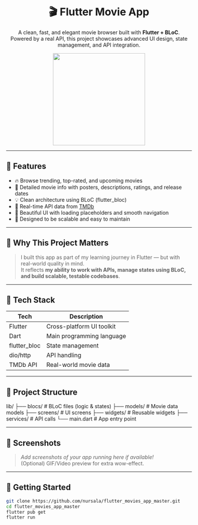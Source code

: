 <h1 align="center">🎬 Flutter Movie App</h1>

<p align="center">
  A clean, fast, and elegant movie browser built with <strong>Flutter + BLoC</strong>.<br>
  Powered by a real API, this project showcases advanced UI design, state management, and API integration.
</p>

<p align="center">
  <img src="https://media.giphy.com/media/l3vR85PnGsBwu1PFK/giphy.gif" width="250" />
</p>

---

## 📱 Features

- 🔥 Browse trending, top-rated, and upcoming movies
- 📂 Detailed movie info with posters, descriptions, ratings, and release dates
- 💡 Clean architecture using BLoC (flutter_bloc)
- 📡 Real-time API data from [TMDb](https://www.themoviedb.org/)
- 🎨 Beautiful UI with loading placeholders and smooth navigation
- 🚀 Designed to be scalable and easy to maintain

---

## 🧠 Why This Project Matters

> I built this app as part of my learning journey in Flutter — but with real-world quality in mind.  
> It reflects **my ability to work with APIs, manage states using BLoC, and build scalable, testable codebases**.

---

## 🔧 Tech Stack

| Tech | Description |
|------|-------------|
| Flutter | Cross-platform UI toolkit |
| Dart | Main programming language |
| flutter_bloc | State management |
| dio/http | API handling |
| TMDb API | Real-world movie data |

---

## 📂 Project Structure
lib/
├── blocs/ # BLoC files (logic & states)
├── models/ # Movie data models
├── screens/ # UI screens
├── widgets/ # Reusable widgets
├── services/ # API calls
└── main.dart # App entry point


---

## 📸 Screenshots

> *Add screenshots of your app running here if available!*  
> (Optional) GIF/Video preview for extra wow-effect.

---

## 🚀 Getting Started

```bash
git clone https://github.com/nursala/flutter_movies_app_master.git
cd flutter_movies_app_master
flutter pub get
flutter run

